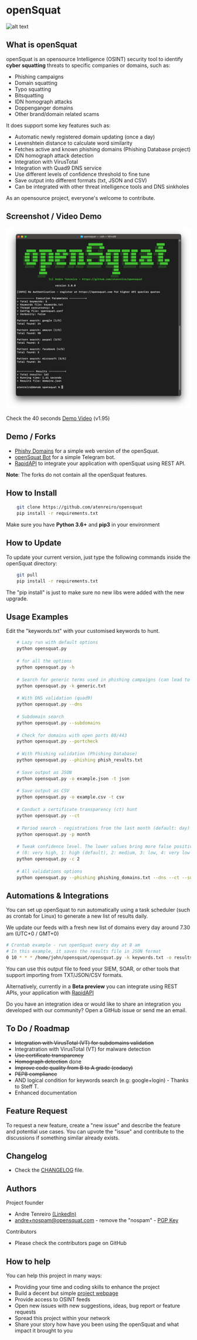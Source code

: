 openSquat
====
![alt text](https://raw.githubusercontent.com/atenreiro/opensquat/master/screenshots/openSquat_logo.png)

What is openSquat
-------------

openSquat is an opensource Intelligence (OSINT) security tool to identify **cyber squatting** threats to specific companies or domains, such as:

*   Phishing campaigns
*   Domain squatting
*   Typo squatting
*   Bitsquatting
*   IDN homograph attacks
*   Doppenganger domains
*   Other brand/domain related scams

It does support some key features such as:

*   Automatic newly registered domain updating (once a day)
*   Levenshtein distance to calculate word similarity
*   Fetches active and known phishing domains (Phishing Database project)
*   IDN homograph attack detection
*   Integration with VirusTotal
*   Integration with Quad9 DNS service
*   Use different levels of confidence threshold to fine tune
*   Save output into different formats (txt, JSON and CSV)
*   Can be integrated with other threat intelligence tools and DNS sinkholes

As an opensource project, everyone's welcome to contribute.

Screenshot / Video Demo
-------------
![alt text](https://raw.githubusercontent.com/atenreiro/opensquat/master/screenshots/openSquat.PNG)

Check the 40 seconds [Demo Video](https://asciinema.org/a/361931) (v1.95)


Demo / Forks
------------
*   [Phishy Domains](https://phishydomains.com) for a simple web version of the openSquat.
*   [openSquat Bot](https://telegram.me/opensquat_bot) for a simple Telegram bot.
*   [RapidAPI](https://rapidapi.com/atenreiro/api/opensquat1) to integrate your application with openSquat using REST API.

**Note**: The forks do not contain all the openSquat features.


How to Install
------------

```bash
    git clone https://github.com/atenreiro/opensquat
    pip install -r requirements.txt
```
Make sure you have **Python 3.6+** and **pip3** in your environment

How to Update
------------
To update your current version, just type the following commands inside the openSquat directory:
```bash
    git pull
    pip install -r requirements.txt
```
The "pip install" is just to make sure no new libs were added with the new upgrade. 


Usage Examples
------------
Edit the "keywords.txt" with your customised keywords to hunt.

```bash
    # Lazy run with default options
    python opensquat.py

    # for all the options
    python opensquat.py -h
    
    # Search for generic terms used in phishing campaigns (can lead to false-positives)
    python opensquat.py -k generic.txt

    # With DNS validation (quad9)
    python opensquat.py --dns
    
    # Subdomain search
    python opensquat.py --subdomains
    
    # Check for domains with open ports 80/443
    python opensquat.py --portcheck

    # With Phishing validation (Phishing Database)
    python opensquat.py --phishing phish_results.txt

    # Save output as JSON
    python opensquat.py -o example.json -t json

    # Save output as CSV
    python opensquat.py -o example.csv -t csv

    # Conduct a certificate transparency (ct) hunt
    python opensquat.py --ct

    # Period search - registrations from the last month (default: day)
    python opensquat.py -p month

    # Tweak confidence level. The lower values bring more false positives
    # (0: very high, 1: high (default), 2: medium, 3: low, 4: very low
    python opensquat.py -c 2

    # All validations options
    python opensquat.py --phishing phishing_domains.txt --dns --ct --subdomains --portcheck 
```

Automations & Integrations
-------------
You can set up openSquat to run automatically using a task scheduler (such as crontab for Linux) to generate a new list of results daily.

We update our feeds with a fresh new list of domains every day around 7.30 am (UTC+0 / GMT+0)

```bash
# Crontab example - run openSquat every day at 8 am
# In this example, it saves the results file in JSON format
0 10 * * * /home/john/opensquat/opensquat.py -k keywords.txt -o results.json -t json
```
You can use this output file to feed your SIEM, SOAR, or other tools that support importing from TXT/JSON/CSV formats.

Alternatively, currently in a **Beta preview** you can integrate using REST APIs, your application with [RapidAPI](https://rapidapi.com/atenreiro/api/opensquat1)

Do you have an integration idea or would like to share an integration you developed with our community? Open a GitHub issue or send me an email.

To Do / Roadmap
-------------
*   ~~Integration with VirusTotal (VT) for subdomains validation~~
*   Integratration with VirusTotal (VT) for malware detection
*   ~~Use certificate transparency~~
*   ~~Homograph detection~~ done
*   ~~Improve code quality from B to A grade (codacy)~~
*   ~~PEP8 compliance~~
*   AND logical condition for keywords search (e.g: google+login) - Thanks to Steff T.
*   Enhanced documentation

Feature Request
-------------
To request a new feature, create a "new issue" and describe the feature and potential use cases. You can upvote the "issue" and contribute to the discussions if something similar already exists.

Changelog
-------------
*   Check the [CHANGELOG](https://github.com/atenreiro/opensquat/blob/master/CHANGELOG) file.

Authors
-------------
Project founder
*   Andre Tenreiro [(LinkedIn)](https://www.linkedin.com/in/andretenreiro/)
*   andre+nospam@opensquat.com - remove the "nospam" - [PGP Key](https://mail-api.proton.me/pks/lookup?op=get&search=andre@opensquat.com)

Contributors
*   Please check the contributors page on GitHub

How to help
-------------
You can help this project in many ways:
*   Providing your time and coding skills to enhance the project
*   Build a decent but simple [project webpage](https://opensquat.com)
*   Provide access to OSINT feeds
*   Open new issues with new suggestions, ideas, bug report or feature requests
*   Spread this project within your network
*   Share your story how have you been using the openSquat and what impact it brought to you
